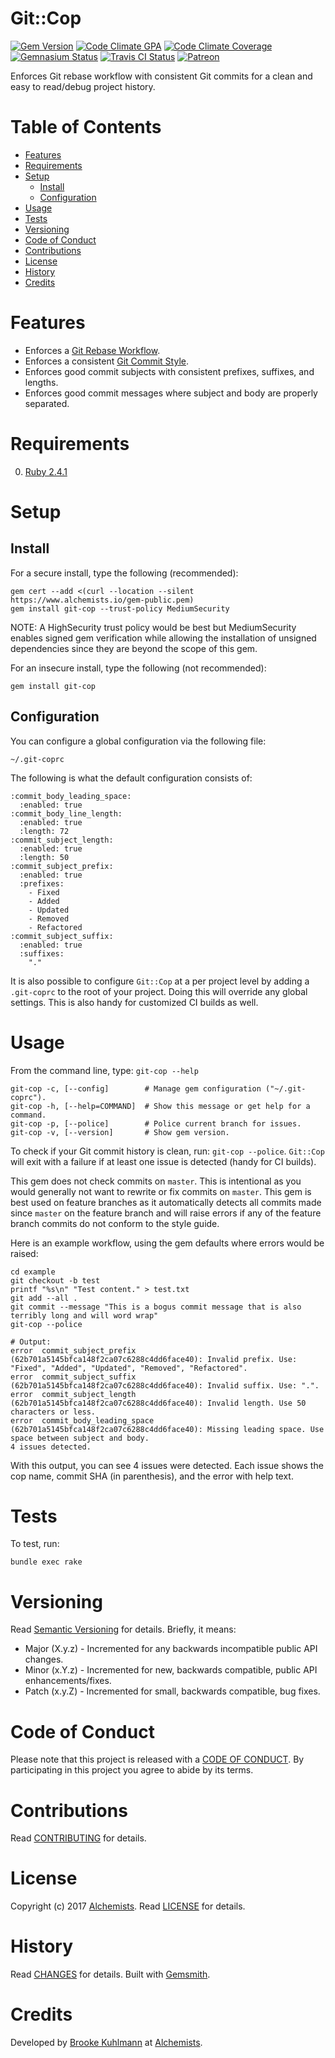 # Git::Cop

[![Gem Version](https://badge.fury.io/rb/git-cop.svg)](http://badge.fury.io/rb/git-cop)
[![Code Climate GPA](https://codeclimate.com/github/bkuhlmann/git-cop.svg)](https://codeclimate.com/github/bkuhlmann/git-cop)
[![Code Climate Coverage](https://codeclimate.com/github/bkuhlmann/git-cop/coverage.svg)](https://codeclimate.com/github/bkuhlmann/git-cop)
[![Gemnasium Status](https://gemnasium.com/bkuhlmann/git-cop.svg)](https://gemnasium.com/bkuhlmann/git-cop)
[![Travis CI Status](https://secure.travis-ci.org/bkuhlmann/git-cop.svg)](https://travis-ci.org/bkuhlmann/git-cop)
[![Patreon](https://img.shields.io/badge/patreon-donate-brightgreen.svg)](https://www.patreon.com/bkuhlmann)

Enforces Git rebase workflow with consistent Git commits for a clean and easy to read/debug project
history.

<!-- Tocer[start]: Auto-generated, don't remove. -->

# Table of Contents

- [Features](#features)
- [Requirements](#requirements)
- [Setup](#setup)
  - [Install](#install)
  - [Configuration](#configuration)
- [Usage](#usage)
- [Tests](#tests)
- [Versioning](#versioning)
- [Code of Conduct](#code-of-conduct)
- [Contributions](#contributions)
- [License](#license)
- [History](#history)
- [Credits](#credits)

<!-- Tocer[finish]: Auto-generated, don't remove. -->

# Features

- Enforces a [Git Rebase Workflow](http://www.bitsnbites.eu/a-tidy-linear-git-history).
- Enforces a consistent [Git Commit Style](https://github.com/bkuhlmann/style_guides/blob/master/tools/git.md#commits).
- Enforces good commit subjects with consistent prefixes, suffixes, and lengths.
- Enforces good commit messages where subject and body are properly separated.

# Requirements

0. [Ruby 2.4.1](https://www.ruby-lang.org)

# Setup

## Install

For a secure install, type the following (recommended):

    gem cert --add <(curl --location --silent https://www.alchemists.io/gem-public.pem)
    gem install git-cop --trust-policy MediumSecurity

NOTE: A HighSecurity trust policy would be best but MediumSecurity enables signed gem verification
while allowing the installation of unsigned dependencies since they are beyond the scope of this
gem.

For an insecure install, type the following (not recommended):

    gem install git-cop

## Configuration

You can configure a global configuration via the following file:

    ~/.git-coprc

The following is what the default configuration consists of:

    :commit_body_leading_space:
      :enabled: true
    :commit_body_line_length:
      :enabled: true
      :length: 72
    :commit_subject_length:
      :enabled: true
      :length: 50
    :commit_subject_prefix:
      :enabled: true
      :prefixes:
        - Fixed
        - Added
        - Updated
        - Removed
        - Refactored
    :commit_subject_suffix:
      :enabled: true
      :suffixes:
        "."

It is also possible to configure `Git::Cop` at a per project level by adding a `.git-coprc` to the
root of your project. Doing this will override any global settings. This is also handy for
customized CI builds as well.

# Usage

From the command line, type: `git-cop --help`

    git-cop -c, [--config]        # Manage gem configuration ("~/.git-coprc").
    git-cop -h, [--help=COMMAND]  # Show this message or get help for a command.
    git-cop -p, [--police]        # Police current branch for issues.
    git-cop -v, [--version]       # Show gem version.

To check if your Git commit history is clean, run: `git-cop --police`. `Git::Cop` will exit with a
failure if at least one issue is detected (handy for CI builds).

This gem does not check commits on `master`. This is intentional as you would generally not want to
rewrite or fix commits on `master`. This gem is best used on feature branches as it automatically
detects all commits made since `master` on the feature branch and will raise errors if any of the
feature branch commits do not conform to the style guide.

Here is an example workflow, using the gem defaults where errors would be raised:

    cd example
    git checkout -b test
    printf "%s\n" "Test content." > test.txt
    git add --all .
    git commit --message "This is a bogus commit message that is also terribly long and will word wrap"
    git-cop --police

    # Output:
    error  commit_subject_prefix (62b701a5145bfca148f2ca07c6288c4dd6face40): Invalid prefix. Use: "Fixed", "Added", "Updated", "Removed", "Refactored".
    error  commit_subject_suffix (62b701a5145bfca148f2ca07c6288c4dd6face40): Invalid suffix. Use: ".".
    error  commit_subject_length (62b701a5145bfca148f2ca07c6288c4dd6face40): Invalid length. Use 50 characters or less.
    error  commit_body_leading_space (62b701a5145bfca148f2ca07c6288c4dd6face40): Missing leading space. Use space between subject and body.
    4 issues detected.

With this output, you can see 4 issues were detected. Each issue shows the cop name, commit SHA (in
parenthesis), and the error with help text.

# Tests

To test, run:

    bundle exec rake

# Versioning

Read [Semantic Versioning](http://semver.org) for details. Briefly, it means:

- Major (X.y.z) - Incremented for any backwards incompatible public API changes.
- Minor (x.Y.z) - Incremented for new, backwards compatible, public API enhancements/fixes.
- Patch (x.y.Z) - Incremented for small, backwards compatible, bug fixes.

# Code of Conduct

Please note that this project is released with a [CODE OF CONDUCT](CODE_OF_CONDUCT.md). By
participating in this project you agree to abide by its terms.

# Contributions

Read [CONTRIBUTING](CONTRIBUTING.md) for details.

# License

Copyright (c) 2017 [Alchemists](https://www.alchemists.io).
Read [LICENSE](LICENSE.md) for details.

# History

Read [CHANGES](CHANGES.md) for details.
Built with [Gemsmith](https://github.com/bkuhlmann/gemsmith).

# Credits

Developed by [Brooke Kuhlmann](https://www.alchemists.io) at
[Alchemists](https://www.alchemists.io).
